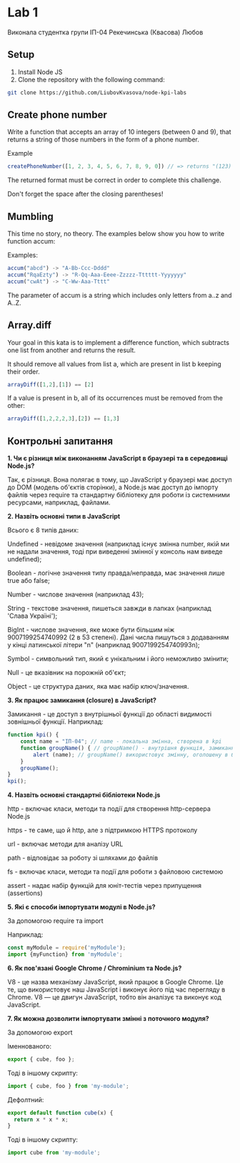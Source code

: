# Lab 1
Виконала студентка групи ІП-04 Рекечинська (Квасова) Любов

## Setup
1. Install Node JS
2. Clone the repository with the following command:
```bash
git clone https://github.com/LiubovKvasova/node-kpi-labs
```

## Create phone number
Write a function that accepts an array of 10 integers
(between 0 and 9), that returns a string of those numbers in the form of a phone number.

Example
```javascript
createPhoneNumber([1, 2, 3, 4, 5, 6, 7, 8, 9, 0]) // => returns "(123) 456-7890"
```
The returned format must be correct in order to complete this challenge.

Don't forget the space after the closing parentheses!

## Mumbling
This time no story, no theory. The examples below show you how to write function accum:

Examples:
```javascript
accum("abcd") -> "A-Bb-Ccc-Dddd"
accum("RqaEzty") -> "R-Qq-Aaa-Eeee-Zzzzz-Tttttt-Yyyyyyy"
accum("cwAt") -> "C-Ww-Aaa-Tttt"
```
The parameter of accum is a string which includes only letters from a..z and A..Z.

## Array.diff
Your goal in this kata is to implement a difference function, which subtracts one list from another and returns the result.

It should remove all values from list a, which are present in list b keeping their order.
```javascript
arrayDiff([1,2],[1]) == [2]
```
If a value is present in b, all of its occurrences must be removed from the other:
```javascript
arrayDiff([1,2,2,2,3],[2]) == [1,3]
```

## Контрольні запитання 
**1. Чи є різниця між виконанням JavaScript в браузері та в середовищі Node.js?**

Так, є різниця. Вона полягає в тому, що JavaScript у браузері має доступ до 
DOM (модель об'єктів сторінки), а Node.js має доступ до імпорту файлів через 
require та стандартну бібліотеку для роботи із системними ресурсами, наприклад, файлами.

**2. Назвіть основні типи в JavaScript**

Всього є 8 типів даних:

Undefined - невідоме значення (наприклад існує змінна number, якій ми не надали значення, тоді при виведенні змінної у консоль нам виведе undefined);

Boolean - логічне значення типу правда/неправда, має значення лише true або false;

Number - числове значення (наприклад 43);

String - текстове значення, пишеться завжди в лапках (наприклад 'Слава Україні');

BigInt - числове значення, яке може бути більшим ніж 9007199254740992 (2 в 53 степені). Дані числа пишуться з додаванням у кінці латинської літери "n" (наприклад 9007199254740993n);

Symbol - символьний тип, який є унікальним і його неможливо змінити;

Null - це вказівник на порожній об'єкт;

Object - це структура даних, яка має набір ключ/значення.

**3. Як працює замикання (closure) в JavaScript?**

Замикання - це доступ з внутрішньої функції до області видимості зовнішньої функції.
Наприклад:
```javascript
function kpi() {
    const name = "ІП-04"; // name - локальна змінна, створена в kpi
    function groupName() { // groupName() - внутрішня функція, замикання
        alert (name); // groupName() використовує змінну, оголошену в батьківській функції
    }
    groupName();
}
kpi();
```

**4. Назвіть основні стандартні бібліотеки Node.js**

http - включає класи, методи та події для створення http-сервера Node.js

https - те саме, що й http, але з підтримкою HTTPS протоколу

url - включає методи для аналізу URL

path - відповідає за роботу зі шляхами до файлів

fs - включає класи, методи та події для роботи з файловою системою

assert - надає набір функцій для юніт-тестів через припущення (assertions)

**5. Які є способи імпортувати модулі в Node.js?**

За допомогою require та import 

Наприклад:
```javascript
const myModule = require('myModule');
import {myFunction} from 'myModule';
```

**6. Як пов'язані Google Chrome / Chrominium та Node.js?**

V8 - це назва механізму JavaScript, який працює в Google Chrome. Це те, що
використовує наш JavaScript і виконує його під час перегляду в Chrome.
V8 — це двигун JavaScript, тобто він аналізує та виконує код JavaScript.

**7. Як можна дозволити імпортувати змінні з поточного модуля?**

За допомогою export

Іменнованого:
```javascript
export { cube, foo };
```
Тоді в іншому скрипту:
```javascript
import { cube, foo } from 'my-module';
```

Дефолтний:
```javascript
export default function cube(x) {
  return x * x * x;
}
```
Тоді в іншому скрипту:
```javascript
import cube from 'my-module';
```
